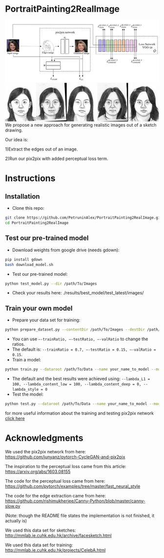# PortraitPainting2RealImage
<img src='images/model_image.JPG'>
<img src='images/generated_images.gif'>
We propose a new approach for generating realistic images out of a sketch drawing.

Our idea is:

1)Extract the edges out of an image.

2)Run our pix2pix with added perceptual loss term.

# Instructions
## Installation
- Clone this repo:
```bash
git clone https://github.com/PetruninAlex/PortraitPainting2RealImage.git
cd PortraitPainting2RealImage
```
## Test our pre-trained model
- Download weights from google drive (needs gdown): 
```bash
pip install gdown
bash download_model.sh
```
- Test our pre-trained model:
```bash
python test_model.py --dir /path/To/Images
```
- Check your results here: ./results/best_model/test_latest/images/
## Train your own model
- Prepare your data set for training:
```bash
python prepare_dataset.py --contentDir /path/To/Images --destDir /path/To/Save 
```
- You can use `—-trainRatio, —-testRatio, —-valRatio` to change the ratios. 
- The default is: `--trainRatio = 0.7, —-testRatio = 0.15, —-valRatio = 0.15`.
- Train a model:
```bash
python train.py --dataroot /path/To/Data --name your_name_to_model --model pix2pix --direction BtoA --lambda_L1 lambda_l1 --lambda_content_low lambda_content_low --lambda_content_deep lambda_content_deep --lambda_style lambda_style
```
- The default and the best results were achieved using: `--lambda_L1 = 100, --lambda_content_low = 100, --lambda_content_deep = 0, --lambda_style = 0`
- Test the model:
```bash
python test.py --dataroot /path/To/Data --name your_name_to_model --model pix2pix --direction BtoA
```
for more useful information about the training and testing pix2pix network [click here](https://github.com/junyanz/pytorch-CycleGAN-and-pix2pix/blob/master/docs/tips.md)
# Acknowledgments
We used the pix2pix network from here: https://github.com/junyanz/pytorch-CycleGAN-and-pix2pix

The inspiration to the perceptual loss came from this article: https://arxiv.org/abs/1603.08155

The code for the perceptual loss came from here: https://github.com/pytorch/examples/tree/master/fast_neural_style

The code for the edge extraction came from here: https://github.com/rishimukherjee/Canny-Python/blob/master/canny-slow.py

(Note: though the README file states the implementation is not finished, it actually is)

We used this data set for sketches: http://mmlab.ie.cuhk.edu.hk/archive/facesketch.html

We used this data set for training: http://mmlab.ie.cuhk.edu.hk/projects/CelebA.html
